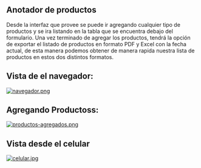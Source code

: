 ## Anotador de productos
Desde la interfaz que provee se puede ir agregando cualquier tipo de productos y se ira listando en la tabla que se encuentra debajo del formulario. Una vez terminado de agregar los productos, tendrá la opción de exportar el listado de productos en formato PDF y Excel con la fecha actual, de esta manera podemos obtener de manera rapida nuestra lista de productos en estos dos distintos formatos.

## Vista de el navegador:
[![navegador.png](https://i.postimg.cc/1tsKmVrs/navegador.png)](https://postimg.cc/GBgDz2f5)

## Agregando Productoss:
[![productos-agregados.png](https://i.postimg.cc/Gp8p4Xzj/productos-agregados.png)](https://postimg.cc/bGPPMH7G)

## Vista desde el celular
[![celular.jpg](https://i.postimg.cc/KvStxMGV/celular.jpg)](https://postimg.cc/grsxKr6q)
